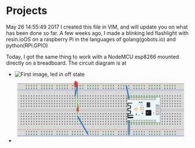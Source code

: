 # Projects
May 26 14:55:49 2017
I created this file in VIM, and will update you on what has been done so far.
A few weeks ago, I made a blinking led flashlight with resin.ioOS on a raspberry Pi in the languages of golang(gobots.io) and python(RPi.GPIO)

Today, I got the same thing to work with a NodeMCU esp8266 mounted directly on a breadboard. The circuit diagram is at 

* ![First image, led in off state](../images/DSCF0633.JPG)
* ![Diagram](../images/LEDLAMP.jpg)
